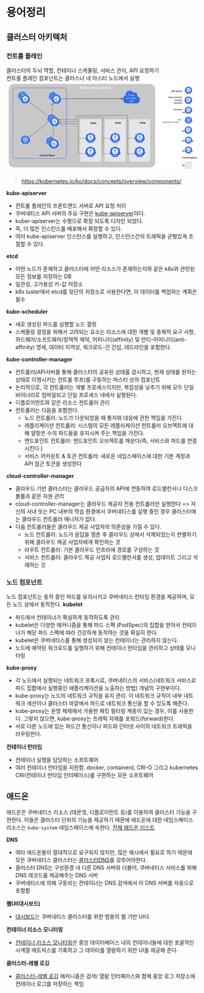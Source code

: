 # 용어정리
## 클러스터 아키텍처
### 컨트롤 플레인
클러스터의 두뇌 역할, 컨테이너 스케줄링, 서비스 관리, API 요청하기  
컨트롤 플레인 컴포넌트는 클러스너 내 마스터 노드에서 실행
![k8s architecture](./components-of-kubernetes.svg)
> https://kubernetes.io/ko/docs/concepts/overview/components/  

**kube-apiserver**
- 컨트롤 플레인의 프론트엔드 서버로 API 요청 처리
- 쿠버네티스 API 서버의 주요 구현은 [kube-apiserver](https://kubernetes.io/docs/reference/generated/kube-apiserver/)이다.
- kuber-apiserver는 수평으로 확장 되도록 디자인 되었다.
- 즉, 더 많은 인스턴스를 배포해서 확장할 수 있다.
- 여러 kube-apiserver 인스턴스를 실행하고, 인스턴스간의 트래픽을 균형있게 조절할 수 있다.

**etcd**
- 어떤 노드가 존재하고 클러스터에 어떤 리소스가 존재하는지와 같은 k8s와 관련된 모든 정보를 저장하는 DB
- 일관성, 고가용성 키-값 저장소
- k8s luster에서 etcd를 뒷단의 저장소로 사용한다면, 이 데이터를 백업하는 계획은 필수

**kube-scheduler**
- 새로 생성된 파드를 실행할 노드 결정
- 스케줄링 결정을 위해서 고려되는 요소는 리소스에 대한 개별 및 총체적 요구 사항, 하드웨어/소프트웨어/정책적 제약, 어피니티(affinity) 및 안티-어피니티(anti-affinity) 명세, 데이터 지역성, 워크로드-간 간섭, 데드라인을 포함한다.

**kube-controller-manager**
- 컨트롤러(API서버를 통해 클러스터의 공유된 상태를 감시하고, 현재 상태를 원하는 상태로 이행시키는 컨트롤 루프)를 구동하는 마스터 상의 컴포넌트
- 논리적으로, 각 컨트롤러는 개별 프로세스이지만, 복잡성을 낮추기 위해 모두 단일 바이너리로 컴파일되고 단일 프로세스 내에서 실행된다.
- 디플로이먼트와 같은 리소스 컨트롤러 관리
- 컨트롤러는 다음을 포함한다.
  - 노드 컨트롤러: 노드가 다운되었을 때 통지와 대응에 관한 책임을 가진다.
  - 레플리케이션 컨트롤러: 시스템의 모든 레플리케이션 컨트롤러 오브젝트에 대해 알맞은 수의 파드들을 유지시켜 주는 책임을 가진다.
  - 엔드포인트 컨트롤러: 엔드포인트 오브젝트를 채운다(즉, 서비스와 파드를 연결시킨다.)
  - 서비스 어카운트 & 토큰 컨트롤러: 새로운 네임스페이스에 대한 기본 계정과 API 접근 토큰을 생성한다

**cloud-controller-manager**
- 클라우드 기반 클러스터는 클라우드 공급자의 API에 연동하여 로드밸런서나 디스크 볼륨과 같은 자원 관리
- cloud-controller-manager는 클라우드 제공자 전용 컨트롤러만 실행한다 => 자신의 사내 또는 PC 내부의 학습 환경에서 쿠버네티스를 실행 중인 경우 클러스터에는 클라우드 컨트롤러 매니저가 없다.
- 다음 컨트롤러들은 클라우드 제공 사업자의 의존성을 가질 수 있다.
  - 노드 컨트롤러: 노드가 응답을 멈춘 후 클라우드 상에서 삭제되었는지 판별하기 위해 클라우드 제공 사업자에게 확인하는 것
  - 라우트 컨트롤러: 기본 클라우드 인프라에 경로를 구성하는 것
  - 서비스 컨트롤러: 클라우드 제공 사업자 로드밸런서를 생성, 업데이트 그리고 삭제하는 것

### 노드 컴포넌트
노드 컴포넌트는 동작 중인 파드를  유지시키고 쿠버네티스 런타임 환경을 제공하며, 모든 노드 상에서 동작한다.
**kubelet**
- 파드에서 컨테이너가 확실하게 동작하도록 관리
- kubelet은 다양한 메커니즘을 통해 파드 스펙 (PodSpec)의 집합을 받아서 컨테이너가 해당 파드 스펙에 따라 건강하게 동작하는 것을 확실히 한다.
- kubelet은 쿠버네티스를 통해 생성되지 않는 컨테이너는 관리하지 않는다.
- 노드에 예약된 워크로드를 실행하기 위해 컨테이너 런타임을 관리하고 상태를 모니터링

**kube-proxy**
- 각 노드에서 실행되는 네트워크 프록시로, 쿠버네티스의 서비스(네트워크 서비스로 파드 집합에서 실행중인 애플리케이션을 노출하는 방법) 개념의 구현부이다.
- kube-proxy는 노드의 네트워크 규칙을 유지 관리. 이 네트워크 규칙이 내부 네트워크 세션이나 클러스터 바깥에서 파드로 네트워크 통신을 할 수 있도록 해준다.
- kube-proxy는 운영 체제에서 가용한 패킷 필터링 계층이 있는 경우, 이를 사용한다. 그렇지 않으면, kube-proxy는 프래픽 자체를 포워드(forward)한다.
- 서로 다른 노드에 있는 파드간 통신이나 파드와 인터넷 사이의 네트워크 트래픽을 라우팅한다.

**컨테이너 런타임**
- 컨테이너 실행을 담당하는 소프트웨어
- 여러 컨테이너 런타임을 지원함. docker, containerd, CRI-O 그리고 kubernetes CRI(컨테이너 런타임 인터페이스)를 구현하는 모든 소프트웨어

## 애드온
애드온은 쿠버네티스 리소스 (데몬셋, 디플로이먼트 등)를 이용하여 클러스터 기능을 구현한다. 이들은 클러스터 단위의 기능을 제공하기 때문에 애드온에 대한 네임스페이스 리소스는 `kube-system` 네임스페이스에 속한다.
[전체 애드온 리스트](https://kubernetes.io/ko/docs/concepts/cluster-administration/addons/)  

**DNS**
- 여타 애드온들이 절대적으로 요구되지 않지만, 많은 예시에서 필요로 하기 때문에 모든 쿠버네티스 클러스터는 [클러스터DNS](https://kubernetes.io/ko/docs/concepts/services-networking/dns-pod-service/)를 갖추어야한다.
- 클러스터 DNS는 구성환경 내 다른 DNS 서버와 더불어, 쿠버네티스 서비스를 위해 DNS 레코드를 제공해주는 DNS 서버
- 쿠버네티스에 의해 구동되는 컨테이너는 DNS 검색에서 이 DNS 서버를 자동으로 포함함

**웹UI(대시보드)**
- [대시보드](https://kubernetes.io/ko/docs/tasks/access-application-cluster/web-ui-dashboard/)는 쿠버네티스 클러스터를 위한 범용의 웹 기반 UI다.

**컨테이너 리소스 모니터링**
- [컨테이너 리소스 모니터링](https://kubernetes.io/ko/docs/tasks/debug-application-cluster/resource-usage-monitoring/)은 중앙 데이터베이스 내의 컨테이너들에 대한 포괄적인 시계열 매트릭스를 기록하고 그 데이터를 열람하기 위한 UI를 제공해 준다.
 
**클러스터-레벨 로깅**
- [클러스터-레벨 로깅](https://kubernetes.io/ko/docs/concepts/cluster-administration/logging/) 메커니즘은 검색/ 열람 인터페이스와 함께 중앙 로그 저장소에 컨테이너 로그를 저장하는 책임
